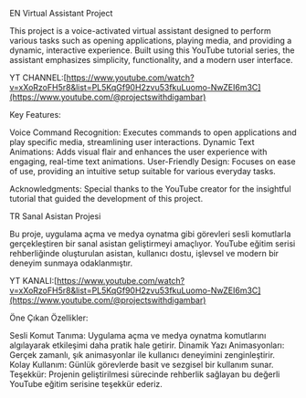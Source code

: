 EN
Virtual Assistant Project

This project is a voice-activated virtual assistant designed to perform various tasks such as opening applications, playing media, and providing a dynamic, interactive experience. Built using this YouTube tutorial series, the assistant emphasizes simplicity, functionality, and a modern user interface.

YT CHANNEL:[https://www.youtube.com/watch?v=xXoRzoFH5r8&list=PL5KqGf90H2zvu53fkuLuomo-NwZEI6m3C](https://www.youtube.com/@projectswithdigambar)

Key Features:

Voice Command Recognition: Executes commands to open applications and play specific media, streamlining user interactions.
Dynamic Text Animations: Adds visual flair and enhances the user experience with engaging, real-time text animations.
User-Friendly Design: Focuses on ease of use, providing an intuitive setup suitable for various everyday tasks.

Acknowledgments:
Special thanks to the YouTube creator for the insightful tutorial that guided the development of this project.

TR
Sanal Asistan Projesi

Bu proje, uygulama açma ve medya oynatma gibi görevleri sesli komutlarla gerçekleştiren bir sanal asistan geliştirmeyi amaçlıyor. YouTube eğitim serisi rehberliğinde oluşturulan asistan, kullanıcı dostu, işlevsel ve modern bir deneyim sunmaya odaklanmıştır.

YT KANALI:[https://www.youtube.com/watch?v=xXoRzoFH5r8&list=PL5KqGf90H2zvu53fkuLuomo-NwZEI6m3C](https://www.youtube.com/@projectswithdigambar)

Öne Çıkan Özellikler:

Sesli Komut Tanıma: Uygulama açma ve medya oynatma komutlarını algılayarak etkileşimi daha pratik hale getirir.
Dinamik Yazı Animasyonları: Gerçek zamanlı, şık animasyonlar ile kullanıcı deneyimini zenginleştirir.
Kolay Kullanım: Günlük görevlerde basit ve sezgisel bir kullanım sunar.
Teşekkür:
Projenin geliştirilmesi sürecinde rehberlik sağlayan bu değerli YouTube eğitim serisine teşekkür ederiz.
